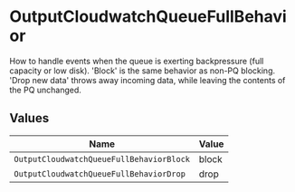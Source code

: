 # OutputCloudwatchQueueFullBehavior

How to handle events when the queue is exerting backpressure (full capacity or low disk). 'Block' is the same behavior as non-PQ blocking. 'Drop new data' throws away incoming data, while leaving the contents of the PQ unchanged.


## Values

| Name                                     | Value                                    |
| ---------------------------------------- | ---------------------------------------- |
| `OutputCloudwatchQueueFullBehaviorBlock` | block                                    |
| `OutputCloudwatchQueueFullBehaviorDrop`  | drop                                     |